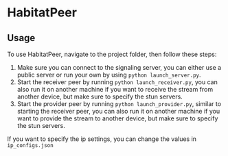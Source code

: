 # HabitatPeer
## Usage
To use HabitatPeer, navigate to the project folder, then follow these steps:
1. Make sure you can connect to the signaling server, you can either use a public server or run your own by using `python launch_server.py`.
2. Start the receiver peer by running `python launch_receiver.py`, you can also run it on another machine if you want to receive the stream from another device, but make sure to specify the stun servers.
3. Start the provider peer by running `python launch_provider.py`, similar to starting the receiver peer, you can also run it on another machine if you want to provide the stream to another device, but make sure to specify the stun servers.

If you want to specify the ip settings, you can change the values in `ip_configs.json`
